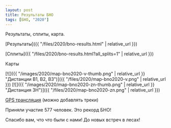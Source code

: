 ```yaml
---
layout: post
title: Результаты БНО
tags: [БНО, "2020"]
---
```


Результаты, сплиты, карта.

[Результаты]({{ "/files/2020/bno-results.html" | relative_url }})

[Сплиты]({{ "/files/2020/bno-results.html?all_splits=1" | relative_url }})

Карты

[![]({{ "/images/2020/map-bno2020-v-thumb.png" | relative_url }} "Дистанции В1, В2, В3")]({{ "/files/2020/map-bno2020-v.png" | relative_url }})
[![]({{ "/images/2020/map-bno2020-zn-thumb.png" | relative_url }} "Дистанция ЗН")]({{ "/files/2020/map-bno2020-zn.png" | relative_url }})

[GPS трансляция](http://viewer.o-gps-center.ru/viewer/event/8521/)
(можно добавлять треки)

Приняли участие 577 человек. Это рекорд БНО!

Спасибо вам, что что были с нами! До новых встреч в лесах!

